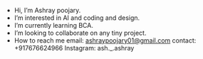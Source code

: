 -  Hi, I’m Ashray poojary.
-  I’m interested in AI and coding and design.
-  I’m currently learning BCA.
-  I’m looking to collaborate on any tiny project.
- How to reach me
    email: ashraypoojary01@gmail.com
    contact: +917676624966
    Instagram: ash._.ashray
    

<!---
Ashray01-future/Ashray01-future is a ✨ special ✨ repository because its `README.md` (this file) appears on your GitHub profile.
You can click the Preview link to take a look at your changes.
--->
